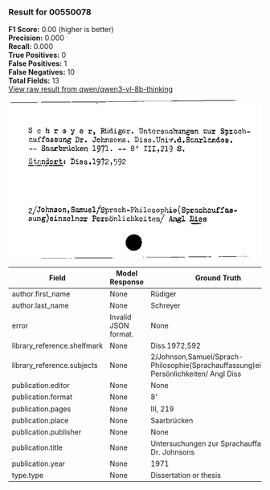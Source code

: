 ### Result for 00550078
**F1 Score:** 0.00 (higher is better)<br>**Precision:** 0.000<br>**Recall:** 0.000<br>**True Positives:** 0<br>**False Positives:** 1<br>**False Negatives:** 10<br>**Total Fields:** 13<br>[View raw result from qwen/qwen3-vl-8b-thinking](https://github.com/RISE-UNIBAS/humanities_data_benchmark/blob/main/results/2025-10-17/T0247/request_T0247_00550078.json)

<img src="https://github.com/RISE-UNIBAS/humanities_data_benchmark/blob/main/benchmarks/zettelkatalog/images/00550078.jpg?raw=true" alt="00550078" width="600px">

| Field | Model Response | Ground Truth | Fuzzy Score | Match |
|-------|----------------|--------------|-------------|-------|
| author.first_name | None | Rüdiger | 0.000 | ❌ |
| author.last_name | None | Schreyer | 0.000 | ❌ |
| error | Invalid JSON format. | None | 0.000 | ❌ |
| library_reference.shelfmark | None | Diss.1972,592 | 0.000 | ❌ |
| library_reference.subjects | None | 2/Johnson,Samuel/Sprach-Philosophie(Sprachauffassung)einzelner Persönlichkeiten/ Angl Diss | 0.000 | ❌ |
| publication.editor | None | None | 1.000 | ✅ |
| publication.format | None | 8' | 0.000 | ❌ |
| publication.pages | None | III, 219 | 0.000 | ❌ |
| publication.place | None | Saarbrücken | 0.000 | ❌ |
| publication.publisher | None | None | 1.000 | ✅ |
| publication.title | None | Untersuchungen zur Sprachauffassung Dr. Johnsons | 0.000 | ❌ |
| publication.year | None | 1971 | 0.000 | ❌ |
| type.type | None | Dissertation or thesis | 0.000 | ❌ |
